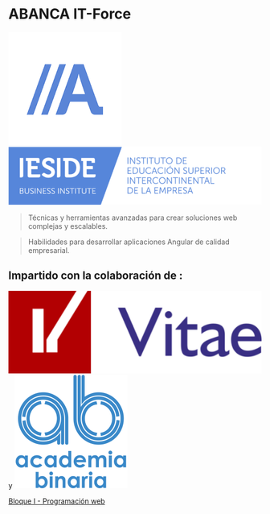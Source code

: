 # ABANCA  IT-Force

![Abanca](./assets/abanca.png)  ![IESIDE](./assets/ieside.png)


>Técnicas y herramientas avanzadas para crear soluciones web complejas y escalables.

>Habilidades para desarrollar aplicaciones Angular de calidad empresarial.

## Impartido con la colaboración de :

![Vitae](./assets/vitae.png) y ![Academia Binaria](./assets/academia-binaria.png)

[Bloque I - Programación web](./I-web.md)
